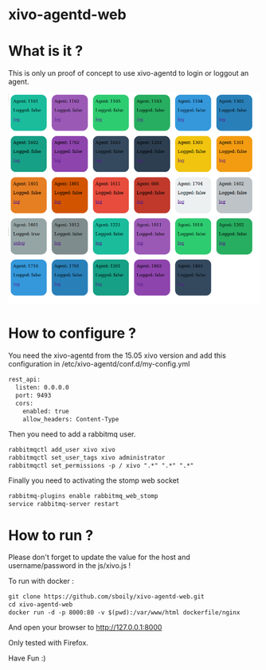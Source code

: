 # xivo-agentd-web

What is it ?
============

This is only un proof of concept to use xivo-agentd to login or loggout an agent.

![Agent screenshot](/screenshots/agents.png?raw=true "Agent")

How to configure ?
==================

You need the xivo-agentd from the 15.05 xivo version and add this configuration in /etc/xivo-agentd/conf.d/my-config.yml

    rest_api:
      listen: 0.0.0.0
      port: 9493
      cors:
        enabled: true
        allow_headers: Content-Type

Then you need to add a rabbitmq user.

    rabbitmqctl add_user xivo xivo
    rabbitmqctl set_user_tags xivo administrator
    rabbitmqctl set_permissions -p / xivo ".*" ".*" ".*" 

Finally you need to activating the stomp web socket

    rabbitmq-plugins enable rabbitmq_web_stomp
    service rabbitmq-server restart

How to run ?
============

Please don't forget to update the value for the host and username/password in the js/xivo.js !

To run with docker :

    git clone https://github.com/sboily/xivo-agentd-web.git
    cd xivo-agentd-web
    docker run -d -p 8000:80 -v $(pwd):/var/www/html dockerfile/nginx

And open your browser to http://127.0.0.1:8000

Only tested with Firefox.

Have Fun :)
